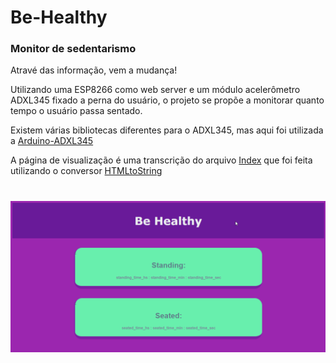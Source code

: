# Be-Healthy
### Monitor de sedentarismo

Atravé das informação, vem a mudança!

Utilizando uma ESP8266 como web server e um módulo acelerômetro ADXL345 fixado a perna do usuário, o projeto se propõe a monitorar quanto tempo o usuário passa sentado.

Existem várias bibliotecas diferentes para o ADXL345, mas aqui foi utilizada a 
<a href="https://github.com/jarzebski/Arduino-ADXL345" target="_blank">Arduino-ADXL345</a>

A página de visualização é uma transcrição do arquivo [Index](Be-Healthy/index.html) que foi feita utilizando o conversor <a href="https://github.com/marcosdeoliveira/HTMLtoString" target="_blank">HTMLtoString</a>

#
![Be-Healthy](Be-Heakthy.png)

